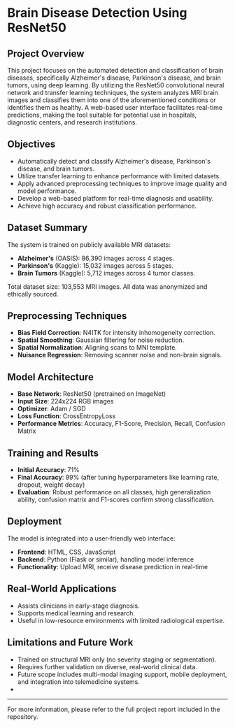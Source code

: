 # Brain Disease Detection Using ResNet50

## Project Overview

This project focuses on the automated detection and classification of brain diseases, specifically Alzheimer's disease, Parkinson's disease, and brain tumors, using deep learning. By utilizing the ResNet50 convolutional neural network and transfer learning techniques, the system analyzes MRI brain images and classifies them into one of the aforementioned conditions or identifies them as healthy. A web-based user interface facilitates real-time predictions, making the tool suitable for potential use in hospitals, diagnostic centers, and research institutions.

## Objectives

* Automatically detect and classify Alzheimer's disease, Parkinson's disease, and brain tumors.
* Utilize transfer learning to enhance performance with limited datasets.
* Apply advanced preprocessing techniques to improve image quality and model performance.
* Develop a web-based platform for real-time diagnosis and usability.
* Achieve high accuracy and robust classification performance.

## Dataset Summary

The system is trained on publicly available MRI datasets:

* **Alzheimer's** (OASIS): 86,390 images across 4 stages.
* **Parkinson's** (Kaggle): 15,032 images across 5 stages.
* **Brain Tumors** (Kaggle): 5,712 images across 4 tumor classes.

Total dataset size: 103,553 MRI images. All data was anonymized and ethically sourced.

## Preprocessing Techniques

* **Bias Field Correction**: N4ITK for intensity inhomogeneity correction.
* **Spatial Smoothing**: Gaussian filtering for noise reduction.
* **Spatial Normalization**: Aligning scans to MNI template.
* **Nuisance Regression**: Removing scanner noise and non-brain signals.

## Model Architecture

* **Base Network**: ResNet50 (pretrained on ImageNet)
* **Input Size**: 224x224 RGB images
* **Optimizer**: Adam / SGD
* **Loss Function**: CrossEntropyLoss
* **Performance Metrics**: Accuracy, F1-Score, Precision, Recall, Confusion Matrix

## Training and Results

* **Initial Accuracy**: 71%
* **Final Accuracy**: 99% (after tuning hyperparameters like learning rate, dropout, weight decay)
* **Evaluation**: Robust performance on all classes, high generalization ability, confusion matrix and F1-scores confirm strong classification.

## Deployment

The model is integrated into a user-friendly web interface:

* **Frontend**: HTML, CSS, JavaScript
* **Backend**: Python (Flask or similar), handling model inference
* **Functionality**: Upload MRI, receive disease prediction in real-time

## Real-World Applications

* Assists clinicians in early-stage diagnosis.
* Supports medical learning and research.
* Useful in low-resource environments with limited radiological expertise.

## Limitations and Future Work

* Trained on structural MRI only (no severity staging or segmentation).
* Requires further validation on diverse, real-world clinical data.
* Future scope includes multi-modal imaging support, mobile deployment, and integration into telemedicine systems.
* 
---

For more information, please refer to the full project report included in the repository.
